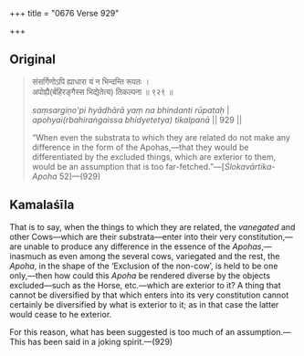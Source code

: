 +++
title = "0676 Verse 929"

+++
## Original 
>
> संसर्गिणोऽपि ह्याधारा यं न भिन्दन्ति रूपतः ।  
> अपोह्यै(र्बहिरङ्गैस्स भिद्येतेत्य) तिकल्पना ॥ ९२९ ॥ 
>
> *saṃsargiṇo'pi hyādhārā yaṃ na bhindanti rūpataḥ* \|  
> *apohyai(rbahiraṅgaissa bhidyetetya) tikalpanā* \|\| 929 \|\| 
>
> “When even the substrata to which they are related do not make any difference in the form of the Apohas,—that they would be differentiated by the excluded things, which are exterior to them, would be an assumption that is too far-fetched.”—[*Ślokavārtika*-*Apoha* 52]—(929)



## Kamalaśīla

That is to say, when the things to which they are related, the *vanegated* and other Cows—which are their substrata—enter into their very constitution,—are unable to produce any difference in the essence of the *Apohas*,—inasmuch as even among the several cows, variegated and the rest, the *Apoha*, in the shape of the ‘Exclusion of the non-cow’, is held to be one only,—then how could this *Apoha* be rendered diverse by the objects excluded—such as the Horse, etc.—which are exterior to it? A thing that cannot be diversified by that which enters into its very constitution cannot certainly be diversified by what is exterior to it; as in that case the latter would cease to he exterior.

For this reason, what has been suggested is too much of an assumption.—This has been said in a joking spirit.—(929)


